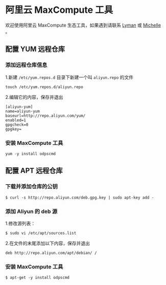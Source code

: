 # 阿里云 MaxCompute 工具

欢迎使用阿里云 MaxCompute 生态工具，如果遇到请联系 [Lyman](mailto:lymanrb@gmail.com) 或 [Michelle](mailto:0716michelle@gmail.com) 。


## 配置 YUM 远程仓库

### 添加远程仓库信息

1.新建 `/etc/yum.repos.d` 目录下新建一个叫 `aliyun.repo` 的文件

```
touch /etc/yum.repos.d/aliyun.repo
```

2.编辑它的内容，保存并退出

```
[aliyun-yum]
name=aliyun-yum
baseurl=http://repo.aliyun.com/yum/
enabled=1
gpgcheck=0
gpgkey=
```

### 安装 MaxCompute 工具


```
yum -y install odpscmd
```


## 配置 APT 远程仓库


### 下载并添加仓库的公钥

```
$ curl -s http://repo.aliyun.com/deb.gpg.key | sudo apt-key add -
```


### 添加 Aliyun 的 deb 源


1.修改源列表：

```
$ sudo vi /etc/apt/sources.list
```


2.在文件的末尾添加以下内容，保存并退出

```
deb http://repo.aliyun.com/apt/debian/ /
```

### 安装 MaxCompute 工具


```
$ apt-get -y install odpscmd
```

